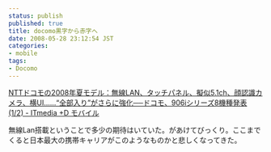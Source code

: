 ```yaml
---
status: publish
published: true
title: docomo黒字から赤字へ
date: 2008-05-28 23:12:54 JST
categories:
- mobile
tags:
- Docomo
---
```

<a href="http://plusd.itmedia.co.jp/mobile/articles/0805/27/news070.html">NTTドコモの2008年夏モデル：無線LAN、タッチパネル、擬似5.1ch、顔認識カメラ、横UI……“全部入り”がさらに強化──ドコモ、906iシリーズ8機種発表 (1/2) - ITmedia +D モバイル</a>

無線Lan搭載ということで多少の期待はいていた。があけてびっくり。ここまでくると日本最大の携帯キャリアがこのようなものかと悲しくなってきた。
